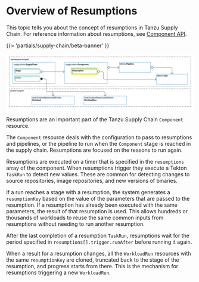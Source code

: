 # Overview of Resumptions

This topic tells you about the concept of resumptions in Tanzu Supply Chain.
For reference information about resumptions, see [Component API](../../reference/api/component.hbs.md).

{{> 'partials/supply-chain/beta-banner' }}


![Diagram of the relationships between Tanzu Supply Chain resources. Some resources are namespace-scoped. Others are cluster-scoped.](./images/core-concepts-resumptions.png)

Resumptions are an important part of the Tanzu Supply Chain `Component` resource.

The `Component` resource deals with the configuration to pass to resumptions and pipelines, or
the pipeline to run when the `Component` stage is reached in the supply chain.
Resumptions are focused on the reasons to run again.

Resumptions are executed on a timer that is specified in the `resumptions` array of the component.
When resumptions trigger they execute a Tekton `TaskRun` to detect new values.
These are common for detecting changes to source repositories, image repositories, and new versions
of binaries.

If a run reaches a stage with a resumption, the system generates a `resumptionKey` based on the
value of the parameters that are passed to the resumption. If a resumption has already been executed
with the same parameters, the result of that resumption is used. This allows hundreds or thousands
of workloads to reuse the same common inputs from resumptions without needing to run another
resumption.

After the last completion of a resumption `TaskRun`, resumptions wait for the period specified in
`resumptions[].trigger.runAfter` before running it again.

When a result for a resumption changes, all the `WorkloadRun` resources with the same
`resumptionKey` are cloned, truncated back to the stage of the resumption, and progress starts from
there. This is the mechanism for resumptions triggering a new `WorkloadRun`.

<!--
[SupplyChain]: ./supply-chains.hbs.md
[SupplyChains]: ./supply-chains.hbs.md
[Component]: ./components.hbs.md
[Components]: ./components.hbs.md
[Workload]: ./workloads.hbs.md
[Workloads]: ./workloads.hbs.md
[WorkloadRuns]: ./workload-runs.hbs.md
[WorkloadRun]: ./workload-runs.hbs.md
[Resumptions]: ./resumptions.hbs.md
[Resumption]: ./resumptions.hbs.md
-->
